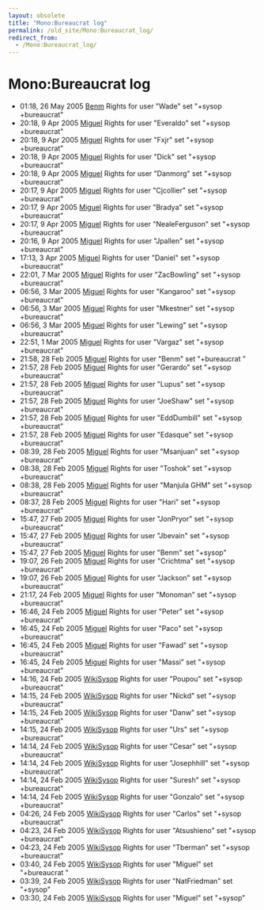 ```yaml
---
layout: obsolete
title: "Mono:Bureaucrat log"
permalink: /old_site/Mono:Bureaucrat_log/
redirect_from:
  - /Mono:Bureaucrat_log/
---
```


Mono:Bureaucrat log
===================

-   01:18, 26 May 2005 [Benm](/index.php?title=User:Benm&action=edit&redlink=1 "User:Benm (page does not exist)") Rights for user "Wade" set "+sysop +bureaucrat"
-   20:18, 9 Apr 2005 [Miguel]({{site.github.url}}/old_site/User:Miguel "User:Miguel") Rights for user "Everaldo" set "+sysop +bureaucrat"
-   20:18, 9 Apr 2005 [Miguel]({{site.github.url}}/old_site/User:Miguel "User:Miguel") Rights for user "Fxjr" set "+sysop +bureaucrat"
-   20:18, 9 Apr 2005 [Miguel]({{site.github.url}}/old_site/User:Miguel "User:Miguel") Rights for user "Dick" set "+sysop +bureaucrat"
-   20:18, 9 Apr 2005 [Miguel]({{site.github.url}}/old_site/User:Miguel "User:Miguel") Rights for user "Danmorg" set "+sysop +bureaucrat"
-   20:17, 9 Apr 2005 [Miguel]({{site.github.url}}/old_site/User:Miguel "User:Miguel") Rights for user "Cjcollier" set "+sysop +bureaucrat"
-   20:17, 9 Apr 2005 [Miguel]({{site.github.url}}/old_site/User:Miguel "User:Miguel") Rights for user "Bradya" set "+sysop +bureaucrat"
-   20:17, 9 Apr 2005 [Miguel]({{site.github.url}}/old_site/User:Miguel "User:Miguel") Rights for user "NealeFerguson" set "+sysop +bureaucrat"
-   20:16, 9 Apr 2005 [Miguel]({{site.github.url}}/old_site/User:Miguel "User:Miguel") Rights for user "Jpallen" set "+sysop +bureaucrat"
-   17:13, 3 Apr 2005 [Miguel]({{site.github.url}}/old_site/User:Miguel "User:Miguel") Rights for user "Daniel" set "+sysop +bureaucrat"
-   22:01, 7 Mar 2005 [Miguel]({{site.github.url}}/old_site/User:Miguel "User:Miguel") Rights for user "ZacBowling" set "+sysop +bureaucrat"
-   06:56, 3 Mar 2005 [Miguel]({{site.github.url}}/old_site/User:Miguel "User:Miguel") Rights for user "Kangaroo" set "+sysop +bureaucrat"
-   06:56, 3 Mar 2005 [Miguel]({{site.github.url}}/old_site/User:Miguel "User:Miguel") Rights for user "Mkestner" set "+sysop +bureaucrat"
-   06:56, 3 Mar 2005 [Miguel]({{site.github.url}}/old_site/User:Miguel "User:Miguel") Rights for user "Lewing" set "+sysop +bureaucrat"
-   22:51, 1 Mar 2005 [Miguel]({{site.github.url}}/old_site/User:Miguel "User:Miguel") Rights for user "Vargaz" set "+sysop +bureaucrat"
-   21:58, 28 Feb 2005 [Miguel]({{site.github.url}}/old_site/User:Miguel "User:Miguel") Rights for user "Benm" set "+bureaucrat "
-   21:57, 28 Feb 2005 [Miguel]({{site.github.url}}/old_site/User:Miguel "User:Miguel") Rights for user "Gerardo" set "+sysop +bureaucrat"
-   21:57, 28 Feb 2005 [Miguel]({{site.github.url}}/old_site/User:Miguel "User:Miguel") Rights for user "Lupus" set "+sysop +bureaucrat"
-   21:57, 28 Feb 2005 [Miguel]({{site.github.url}}/old_site/User:Miguel "User:Miguel") Rights for user "JoeShaw" set "+sysop +bureaucrat"
-   21:57, 28 Feb 2005 [Miguel]({{site.github.url}}/old_site/User:Miguel "User:Miguel") Rights for user "EddDumbill" set "+sysop +bureaucrat"
-   21:57, 28 Feb 2005 [Miguel]({{site.github.url}}/old_site/User:Miguel "User:Miguel") Rights for user "Edasque" set "+sysop +bureaucrat"
-   08:39, 28 Feb 2005 [Miguel]({{site.github.url}}/old_site/User:Miguel "User:Miguel") Rights for user "Msanjuan" set "+sysop +bureaucrat"
-   08:38, 28 Feb 2005 [Miguel]({{site.github.url}}/old_site/User:Miguel "User:Miguel") Rights for user "Toshok" set "+sysop +bureaucrat"
-   08:38, 28 Feb 2005 [Miguel]({{site.github.url}}/old_site/User:Miguel "User:Miguel") Rights for user "Manjula GHM" set "+sysop +bureaucrat"
-   08:37, 28 Feb 2005 [Miguel]({{site.github.url}}/old_site/User:Miguel "User:Miguel") Rights for user "Hari" set "+sysop +bureaucrat"
-   15:47, 27 Feb 2005 [Miguel]({{site.github.url}}/old_site/User:Miguel "User:Miguel") Rights for user "JonPryor" set "+sysop +bureaucrat"
-   15:47, 27 Feb 2005 [Miguel]({{site.github.url}}/old_site/User:Miguel "User:Miguel") Rights for user "Jbevain" set "+sysop +bureaucrat"
-   15:47, 27 Feb 2005 [Miguel]({{site.github.url}}/old_site/User:Miguel "User:Miguel") Rights for user "Benm" set "+sysop"
-   19:07, 26 Feb 2005 [Miguel]({{site.github.url}}/old_site/User:Miguel "User:Miguel") Rights for user "Crichtma" set "+sysop +bureaucrat"
-   19:07, 26 Feb 2005 [Miguel]({{site.github.url}}/old_site/User:Miguel "User:Miguel") Rights for user "Jackson" set "+sysop +bureaucrat"
-   21:17, 24 Feb 2005 [Miguel]({{site.github.url}}/old_site/User:Miguel "User:Miguel") Rights for user "Monoman" set "+sysop +bureaucrat"
-   16:46, 24 Feb 2005 [Miguel]({{site.github.url}}/old_site/User:Miguel "User:Miguel") Rights for user "Peter" set "+sysop +bureaucrat"
-   16:45, 24 Feb 2005 [Miguel]({{site.github.url}}/old_site/User:Miguel "User:Miguel") Rights for user "Paco" set "+sysop +bureaucrat"
-   16:45, 24 Feb 2005 [Miguel]({{site.github.url}}/old_site/User:Miguel "User:Miguel") Rights for user "Fawad" set "+sysop +bureaucrat"
-   16:45, 24 Feb 2005 [Miguel]({{site.github.url}}/old_site/User:Miguel "User:Miguel") Rights for user "Massi" set "+sysop +bureaucrat"
-   14:16, 24 Feb 2005 [WikiSysop](/index.php?title=User:WikiSysop&action=edit&redlink=1 "User:WikiSysop (page does not exist)") Rights for user "Poupou" set "+sysop +bureaucrat"
-   14:15, 24 Feb 2005 [WikiSysop](/index.php?title=User:WikiSysop&action=edit&redlink=1 "User:WikiSysop (page does not exist)") Rights for user "Nickd" set "+sysop +bureaucrat"
-   14:15, 24 Feb 2005 [WikiSysop](/index.php?title=User:WikiSysop&action=edit&redlink=1 "User:WikiSysop (page does not exist)") Rights for user "Danw" set "+sysop +bureaucrat"
-   14:15, 24 Feb 2005 [WikiSysop](/index.php?title=User:WikiSysop&action=edit&redlink=1 "User:WikiSysop (page does not exist)") Rights for user "Urs" set "+sysop +bureaucrat"
-   14:14, 24 Feb 2005 [WikiSysop](/index.php?title=User:WikiSysop&action=edit&redlink=1 "User:WikiSysop (page does not exist)") Rights for user "Cesar" set "+sysop +bureaucrat"
-   14:14, 24 Feb 2005 [WikiSysop](/index.php?title=User:WikiSysop&action=edit&redlink=1 "User:WikiSysop (page does not exist)") Rights for user "Josephhill" set "+sysop +bureaucrat"
-   14:14, 24 Feb 2005 [WikiSysop](/index.php?title=User:WikiSysop&action=edit&redlink=1 "User:WikiSysop (page does not exist)") Rights for user "Suresh" set "+sysop +bureaucrat"
-   14:14, 24 Feb 2005 [WikiSysop](/index.php?title=User:WikiSysop&action=edit&redlink=1 "User:WikiSysop (page does not exist)") Rights for user "Gonzalo" set "+sysop +bureaucrat"
-   04:26, 24 Feb 2005 [WikiSysop](/index.php?title=User:WikiSysop&action=edit&redlink=1 "User:WikiSysop (page does not exist)") Rights for user "Carlos" set "+sysop +bureaucrat"
-   04:23, 24 Feb 2005 [WikiSysop](/index.php?title=User:WikiSysop&action=edit&redlink=1 "User:WikiSysop (page does not exist)") Rights for user "Atsushieno" set "+sysop +bureaucrat"
-   04:23, 24 Feb 2005 [WikiSysop](/index.php?title=User:WikiSysop&action=edit&redlink=1 "User:WikiSysop (page does not exist)") Rights for user "Tberman" set "+sysop +bureaucrat"
-   03:40, 24 Feb 2005 [WikiSysop](/index.php?title=User:WikiSysop&action=edit&redlink=1 "User:WikiSysop (page does not exist)") Rights for user "Miguel" set "+bureaucrat "
-   03:39, 24 Feb 2005 [WikiSysop](/index.php?title=User:WikiSysop&action=edit&redlink=1 "User:WikiSysop (page does not exist)") Rights for user "NatFriedman" set "+sysop"
-   03:30, 24 Feb 2005 [WikiSysop](/index.php?title=User:WikiSysop&action=edit&redlink=1 "User:WikiSysop (page does not exist)") Rights for user "Miguel" set "+sysop"



